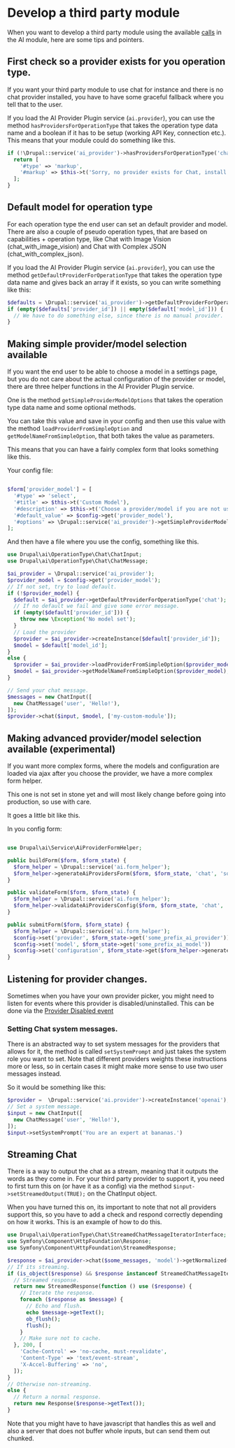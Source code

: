 # Develop a third party module

When you want to develop a third party module using the available [calls](base_calls.md) in the AI module, here are some tips and pointers.

## First check so a provider exists for you operation type.

If you want your third party module to use chat for instance and there is no chat provider installed, you have to have some graceful fallback where you tell that to the user.

If you load the AI Provider Plugin service (`ai.provider`), you can use the method `hasProvidersForOperationType` that takes the operation type data name and a boolean if it has to be setup (working API Key, connection etc.). This means that your module could do something like this.

```php
if (!\Drupal::service('ai_provider')->hasProvidersForOperationType('chat', TRUE)) {
  return [
    '#type' => 'markup',
    '#markup' => $this->t('Sorry, no provider exists for Chat, install one first'),
  ];
}
```

## Default model for operation type

For each operation type the end user can set an default provider and model. There are also a couple of pseudo operation types, that are based on capabilities + operation type, like Chat with Image Vision (chat_with_image_vision) and Chat with Complex JSON (chat_with_complex_json).

If you load the AI Provider Plugin service (`ai.provider`), you can use the method `getDefaultProviderForOperationType` that takes the operation type data name and gives back an array if it exists, so you can write something like this:

```php
$defaults = \Drupal::service('ai_provider')->getDefaultProviderForOperationType('chat');
if (empty($defaults['provider_id']) || empty($default['model_id'])) {
  // We have to do something else, since there is no manual provider.
}
```

## Making simple provider/model selection available

If you want the end user to be able to choose a model in a settings page, but you do not care about the actual configuration of the provider or model, there are three helper functions in the AI Provider Plugin service.

One is the method `getSimpleProviderModelOptions` that takes the operation type data name and some optional methods.

You can take this value and save in your config and then use this value with the method `loadProviderFromSimpleOption` and `getModelNameFromSimpleOption`, that both takes the value as parameters.

This means that you can have a fairly complex form that looks something like this.

Your config file:
```php

$form['provider_model'] = [
  '#type' => 'select',
  '#title' => $this->t('Custom Model'),
  '#description' => $this->t('Choose a provider/model if you are not using the default model'),
  '#default_value' => $config->get('provider_model'),
  '#options' => \Drupal::service('ai_provider')->getSimpleProviderModelOptions('chat'),
];
```

And then have a file where you use the config, something like this.

```php
use Drupal\ai\OperationType\Chat\ChatInput;
use Drupal\ai\OperationType\Chat\ChatMessage;

$ai_provider = \Drupal::service('ai_provider');
$provider_model = $config->get('provider_model');
// If not set, try to load default.
if (!$provider_model) {
  $default = $ai_provider->getDefaultProviderForOperationType('chat');
  // If no default we fail and give some error message.
  if (empty($default['provider_id'])) {
    throw new \Exception('No model set');
  }
  // Load the provider
  $provider = $ai_provider->createInstance($default['provider_id']);
  $model = $default['model_id'];
}
else {
  $provider = $ai_provider->loadProviderFromSimpleOption($provider_model);
  $model = $ai_provider->getModelNameFromSimpleOption($provider_model);
}

// Send your chat message.
$messages = new ChatInput([
  new ChatMessage('user', 'Hello!'),
]);
$provider->chat($input, $model, ['my-custom-module']);

```

## Making advanced provider/model selection available (experimental)

If you want more complex forms, where the models and configuration are loaded via ajax after you choose the provider, we have a more complex form helper.

This one is not set in stone yet and will most likely change before going into production, so use with care.

It goes a little bit like this.

In you config form:

```php

use Drupal\ai\Service\AiProviderFormHelper;

public buildForm($form, $form_state) {
  $form_helper = \Drupal::service('ai.form_helper');
  $form_helper->generateAiProvidersForm($form, $form_state, 'chat', 'some_prefix', AiProviderFormHelper::FORM_CONFIGURATION_FULL);
}

public validateForm($form, $form_state) {
  $form_helper = \Drupal::service('ai.form_helper');
  $form_helper->validateAiProvidersConfig($form, $form_state, 'chat', 'some_prefix');
}

public submitForm($form, $form_state) {
  $form_helper = \Drupal::service('ai.form_helper');
  $config->set('provider', $form_state->get('some_prefix_ai_provider'));
  $config->set('model', $form_state->get('some_prefix_ai_model'))
  $config->set('configuration', $form_state->get($form_helper->generateAiProvidersConfigurationFromForm($form, $form_state, 'chat', 'some_prefix')));
}

```

## Listening for provider changes.
Sometimes when you have your own provider picker, you might need to listen for events where this provider is disabled/uninstalled. This can be done
via the [Provider Disabled event](events.md)

### Setting Chat system messages.
There is an abstracted way to set system messages for the providers that allows for it, the method is called `setSystemPrompt` and just takes the system role you want to set. Note that different providers weights these instructions more or less, so in certain cases it might make more sense to use two user messages instead.

So it would be something like this:

```php
$provider =  \Drupal::service('ai.provider')->createInstance('openai');
// Set a system message.
$input = new ChatInput([
  new ChatMessage('user', 'Hello!'),
]);
$input->setSystemPrompt('You are an expert at bananas.')
```

## Streaming Chat

There is a way to output the chat as a stream, meaning that it outputs the words as they come in. For your third party provider to support it, you need to first turn this on (or have it as a config) via the method `$input->setStreamedOutput(TRUE);` on the ChatInput object.

When you have turned this on, its important to note that not all providers support this, so you have to add a check and respond correctly depending on how it works. This is an example of how to do this.

```php
use Drupal\ai\OperationType\Chat\StreamedChatMessageIteratorInterface;
use Symfony\Component\HttpFoundation\Response;
use Symfony\Component\HttpFoundation\StreamedResponse;

$response = $ai_provider->chat($some_messages, 'model')->getNormalized();
// If its streaming.
if (is_object($response) && $response instanceof StreamedChatMessageIteratorInterface) {
  // Streamed response.
  return new StreamedResponse(function () use ($response) {
    // Iterate the response.
    foreach ($response as $message) {
      // Echo and flush.
      echo $message->getText();
      ob_flush();
      flush();
    }
    // Make sure not to cache.
  }, 200, [
    'Cache-Control' => 'no-cache, must-revalidate',
    'Content-Type' => 'text/event-stream',
    'X-Accel-Buffering' => 'no',
  ]);
}
// Otherwise non-streaming.
else {
  // Return a normal response.
  return new Response($response->getText());
}
```

Note that you might have to have javascript that handles this as well and also a server that does not buffer whole inputs, but can send them out chunked.

